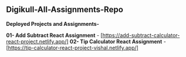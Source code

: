 ## Digikull-All-Assignments-Repo

**Deployed Projects and Assignments- <br />**

**01- Add Subtract React Assignment** - [https://add-subtract-calculator-react-project.netlify.app/]
**02- Tip Calculator React Assignment** - [https://tip-calculator-react-project-vishal.netlify.app/]


